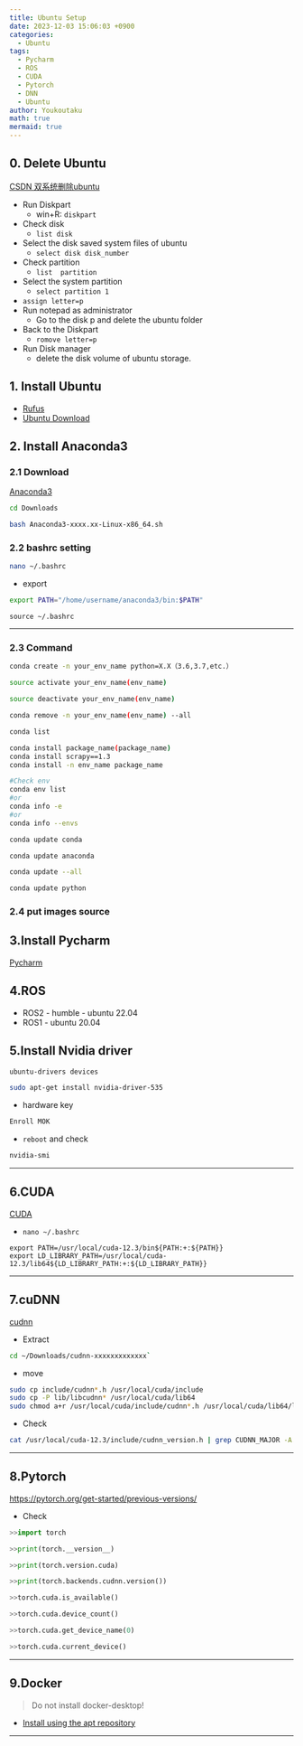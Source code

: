 ```yaml
---
title: Ubuntu Setup
date: 2023-12-03 15:06:03 +0900
categories:
  - Ubuntu
tags:
  - Pycharm
  - ROS
  - CUDA
  - Pytorch
  - DNN
  - Ubuntu
author: Youkoutaku
math: true
mermaid: true
---
```


## 0. Delete Ubuntu

[CSDN 双系统删除ubuntu](https://blog.csdn.net/ZChen1996/article/details/115436436?ops_request_misc=%257B%2522request%255Fid%2522%253A%2522165694741616782184622934%2522%252C%2522scm%2522%253A%252220140713.130102334..%2522%257D&request_id=165694741616782184622934&biz_id=0&utm_medium=distribute.pc_search_result.none-task-blog-2~all~top_click~default-2-115436436-null-null.142%5Ev30%5Econtrol,185%5Ev2%5Econtrol&utm_term=%E5%8F%8C%E7%B3%BB%E7%BB%9F%E5%8D%B8%E8%BD%BDubuntu&spm=1018.2226.3001.4187)

- Run Diskpart 
	- win+R: `diskpart`
- Check disk 
	- `list disk`
- Select the disk saved system files of ubuntu 
	- `select disk disk_number`
- Check partition
	- `list  partition`
- Select the system partition
	- `select partition 1`
- `assign letter=p`
- Run notepad as administrator
	- Go to the disk p and delete the ubuntu folder
- Back to the Diskpart
	- `romove letter=p`
- Run Disk manager
	- delete the disk volume of ubuntu storage.

## 1. Install Ubuntu
- [Rufus](https://github.com/pbatard/rufus)
- [Ubuntu Download](https://jp.ubuntu.com/download)

## 2. Install Anaconda3
### 2.1 Download
[Anaconda3](https://www.anaconda.com/download#download-section)

```bash
cd Downloads
```

```bash
bash Anaconda3-xxxx.xx-Linux-x86_64.sh
```

### 2.2 bashrc setting
```bash
nano ~/.bashrc
```

- export

```bash
export PATH="/home/username/anaconda3/bin:$PATH"
```

```shell
source ~/.bashrc
```

---
### 2.3 Command
```bash
conda create -n your_env_name python=X.X（3.6,3.7,etc.）

source activate your_env_name(env_name)

source deactivate your_env_name(env_name)

conda remove -n your_env_name(env_name) --all

conda list

conda install package_name(package_name)
conda install scrapy==1.3 
conda install -n env_name package_name

#Check env
conda env list 
#or
conda info -e
#or
conda info --envs

conda update conda

conda update anaconda

conda update --all

conda update python
```

### 2.4 put images source

## 3.Install Pycharm
[Pycharm](https://www.jetbrains.com/pycharm/download/other.html)

## 4.ROS
- ROS2 - humble - ubuntu 22.04
- ROS1 - ubuntu 20.04

## 5.Install Nvidia driver
```bash
ubuntu-drivers devices
```

```bash
sudo apt-get install nvidia-driver-535
```

- hardware key

```bash
Enroll MOK 
```

- `reboot` and check

```bash
nvidia-smi
```

---
## 6.CUDA
[CUDA](https://developer.nvidia.com/cuda-toolkit-archive)

- `nano ~/.bashrc`
```shell
export PATH=/usr/local/cuda-12.3/bin${PATH:+:${PATH}}
export LD_LIBRARY_PATH=/usr/local/cuda-12.3/lib64${LD_LIBRARY_PATH:+:${LD_LIBRARY_PATH}}
```

---
## 7.cuDNN
[cudnn](https://developer.nvidia.com/rdp/cudnn-archive)

- Extract

```bash
cd ~/Downloads/cudnn-xxxxxxxxxxxxx`
```

- move

```bash
sudo cp include/cudnn*.h /usr/local/cuda/include 
sudo cp -P lib/libcudnn* /usr/local/cuda/lib64 
sudo chmod a+r /usr/local/cuda/include/cudnn*.h /usr/local/cuda/lib64/libcudnn*
```

- Check

```bash
cat /usr/local/cuda-12.3/include/cudnn_version.h | grep CUDNN_MAJOR -A 2
```

---
## 8.Pytorch
https://pytorch.org/get-started/previous-versions/

- Check

```python
>>import torch

>>print(torch.__version__)

>>print(torch.version.cuda)

>>print(torch.backends.cudnn.version())

>>torch.cuda.is_available()

>>torch.cuda.device_count()

>>torch.cuda.get_device_name(0)

>>torch.cuda.current_device()
```

---
## 9.Docker 
>Do not install docker-desktop!

-  [Install using the apt repository](https://docs.docker.com/engine/install/ubuntu/#install-using-the-repository)

---